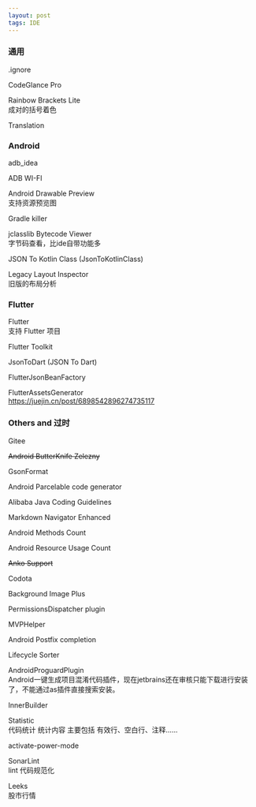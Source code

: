 ```yaml
---
layout: post
tags: IDE
---
```


### 通用

.ignore 

CodeGlance Pro

Rainbow Brackets Lite  
成对的括号着色

Translation

### Android

adb_idea

ADB WI-FI

Android Drawable Preview  
支持资源预览图

Gradle killer

jclasslib Bytecode Viewer  
字节码查看，比ide自带功能多

JSON To Kotlin Class (JsonToKotlinClass)

Legacy Layout Inspector  
旧版的布局分析

### Flutter

Flutter  
支持 Flutter 项目

Flutter Toolkit

JsonToDart (JSON To Dart)

FlutterJsonBeanFactory

FlutterAssetsGenerator  
https://juejin.cn/post/6898542896274735117

### Others and 过时

Gitee

~~Android ButterKnife Zelezny~~

GsonFormat

Android Parcelable code generator

Alibaba Java Coding Guidelines

Markdown Navigator Enhanced

Android Methods Count

Android Resource Usage Count

~~Anko Support~~

Codota

Background Image Plus

PermissionsDispatcher plugin

MVPHelper

Android Postfix completion

Lifecycle Sorter

AndroidProguardPlugin  
Android一键生成项目混淆代码插件，现在jetbrains还在审核只能下载进行安装了，不能通过as插件直接搜索安装。

InnerBuilder

Statistic  
代码统计 统计内容 主要包括 有效行、空白行、注释……

activate-power-mode

SonarLint  
lint 代码规范化

Leeks  
股市行情
